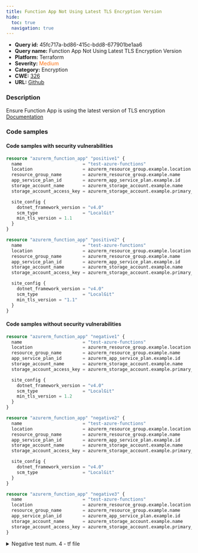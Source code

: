```yaml
---
title: Function App Not Using Latest TLS Encryption Version
hide:
  toc: true
  navigation: true
---
```


<style>
  .highlight .hll {
    background-color: #ff171742;
  }
  .md-content {
    max-width: 1100px;
    margin: 0 auto;
  }
</style>

-   **Query id:** 45fc717a-bd86-415c-bdd8-677901be1aa6
-   **Query name:** Function App Not Using Latest TLS Encryption Version
-   **Platform:** Terraform
-   **Severity:** <span style="color:#ff7213">Medium</span>
-   **Category:** Encryption
-   **CWE:** <a href="https://cwe.mitre.org/data/definitions/326.html" onclick="newWindowOpenerSafe(event, 'https://cwe.mitre.org/data/definitions/326.html')">326</a>
-   **URL:** [Github](https://github.com/Checkmarx/kics/tree/master/assets/queries/terraform/azure/function_app_not_using_latest_tls_encryption_version)

### Description
Ensure Function App is using the latest version of TLS encryption<br>
[Documentation](https://registry.terraform.io/providers/hashicorp/azurerm/latest/docs/resources/function_app#min_tls_version)

### Code samples
#### Code samples with security vulnerabilities
```tf title="Positive test num. 1 - tf file" hl_lines="12"
resource "azurerm_function_app" "positive1" {
  name                       = "test-azure-functions"
  location                   = azurerm_resource_group.example.location
  resource_group_name        = azurerm_resource_group.example.name
  app_service_plan_id        = azurerm_app_service_plan.example.id
  storage_account_name       = azurerm_storage_account.example.name
  storage_account_access_key = azurerm_storage_account.example.primary_access_key

  site_config {
    dotnet_framework_version = "v4.0"
    scm_type                 = "LocalGit"
    min_tls_version = 1.1
  }
}

```
```tf title="Positive test num. 2 - tf file" hl_lines="12"
resource "azurerm_function_app" "positive2" {
  name                       = "test-azure-functions"
  location                   = azurerm_resource_group.example.location
  resource_group_name        = azurerm_resource_group.example.name
  app_service_plan_id        = azurerm_app_service_plan.example.id
  storage_account_name       = azurerm_storage_account.example.name
  storage_account_access_key = azurerm_storage_account.example.primary_access_key

  site_config {
    dotnet_framework_version = "v4.0"
    scm_type                 = "LocalGit"
    min_tls_version = "1.1"
  }
}

```


#### Code samples without security vulnerabilities
```tf title="Negative test num. 1 - tf file"
resource "azurerm_function_app" "negative1" {
  name                       = "test-azure-functions"
  location                   = azurerm_resource_group.example.location
  resource_group_name        = azurerm_resource_group.example.name
  app_service_plan_id        = azurerm_app_service_plan.example.id
  storage_account_name       = azurerm_storage_account.example.name
  storage_account_access_key = azurerm_storage_account.example.primary_access_key

  site_config {
    dotnet_framework_version = "v4.0"
    scm_type                 = "LocalGit"
    min_tls_version = 1.2
  }
}

```
```tf title="Negative test num. 2 - tf file"
resource "azurerm_function_app" "negative2" {
  name                       = "test-azure-functions"
  location                   = azurerm_resource_group.example.location
  resource_group_name        = azurerm_resource_group.example.name
  app_service_plan_id        = azurerm_app_service_plan.example.id
  storage_account_name       = azurerm_storage_account.example.name
  storage_account_access_key = azurerm_storage_account.example.primary_access_key

  site_config {
    dotnet_framework_version = "v4.0"
    scm_type                 = "LocalGit"
  }
}

```
```tf title="Negative test num. 3 - tf file"
resource "azurerm_function_app" "negative3" {
  name                       = "test-azure-functions"
  location                   = azurerm_resource_group.example.location
  resource_group_name        = azurerm_resource_group.example.name
  app_service_plan_id        = azurerm_app_service_plan.example.id
  storage_account_name       = azurerm_storage_account.example.name
  storage_account_access_key = azurerm_storage_account.example.primary_access_key
}

```
<details><summary>Negative test num. 4 - tf file</summary>

```tf
resource "azurerm_function_app" "negative4" {
  name                       = "test-azure-functions"
  location                   = azurerm_resource_group.example.location
  resource_group_name        = azurerm_resource_group.example.name
  app_service_plan_id        = azurerm_app_service_plan.example.id
  storage_account_name       = azurerm_storage_account.example.name
  storage_account_access_key = azurerm_storage_account.example.primary_access_key

  site_config {
    dotnet_framework_version = "v4.0"
    scm_type                 = "LocalGit"
    min_tls_version = "1.2"
  }
}

```
</details>

